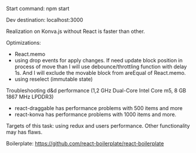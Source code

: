 Start command: npm start

Dev destination: localhost:3000

Realization on Konva.js without React is faster than other.

Optimizations: 
- React.memo
- using drop events for apply changes.
If need update block position in process of move than I will use debounce/throttling function with delay 1s.
And I will exclude the movable block from areEqual of React.memo. 
- using reselect (immutable state)

Troubleshooting d&d performance (1,2 GHz Dual-Core Intel Core m5, 8 GB 1867 MHz LPDDR3)
- react-draggable has performance problems with 500 items and more
- react-konva has performance problems with 1000 items and more.

Targets of this task: using redux and users performance.
Other functionality may has flaws. 

Boilerplate: https://github.com/react-boilerplate/react-boilerplate
